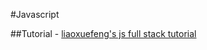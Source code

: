 #Javascript

##Tutorial
    - [liaoxuefeng's js full stack tutorial](http://www.liaoxuefeng.com/wiki/001434446689867b27157e896e74d51a89c25cc8b43bdb3000)


